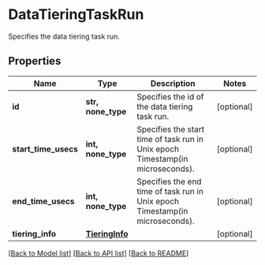 # DataTieringTaskRun

Specifies the data tiering task run.

## Properties
Name | Type | Description | Notes
------------ | ------------- | ------------- | -------------
**id** | **str, none_type** | Specifies the id of the data tiering task run. | [optional] 
**start_time_usecs** | **int, none_type** | Specifies the start time of task run in Unix epoch Timestamp(in microseconds). | [optional] 
**end_time_usecs** | **int, none_type** | Specifies the end time of task run in Unix epoch Timestamp(in microseconds). | [optional] 
**tiering_info** | [**TieringInfo**](TieringInfo.md) |  | [optional] 

[[Back to Model list]](../README.md#documentation-for-models) [[Back to API list]](../README.md#documentation-for-api-endpoints) [[Back to README]](../README.md)


